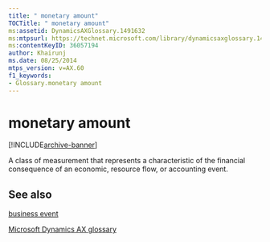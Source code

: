 ```yaml
---
title: " monetary amount"
TOCTitle: " monetary amount"
ms:assetid: DynamicsAXGlossary.1491632
ms:mtpsurl: https://technet.microsoft.com/library/dynamicsaxglossary.1491632(v=AX.60)
ms:contentKeyID: 36057194
author: Khairunj
ms.date: 08/25/2014
mtps_version: v=AX.60
f1_keywords:
- Glossary.monetary amount
---
```


# monetary amount


[!INCLUDE[archive-banner](includes/archive-banner.md)]

A class of measurement that represents a characteristic of the financial consequence of an economic, resource flow, or accounting event.

## See also

[business event](business-event.md)

[Microsoft Dynamics AX glossary](glossary/microsoft-dynamics-ax-glossary.md)

  


